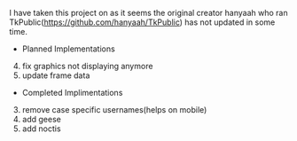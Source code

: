 I have taken this project on as it seems the original creator hanyaah who ran TkPublic(https://github.com/hanyaah/TkPublic) has not updated in some time.

- Planned Implementations
4. fix graphics not displaying anymore
5. update frame data

- Completed Implimentations
3. remove case specific usernames(helps on mobile)
2. add geese
1. add noctis